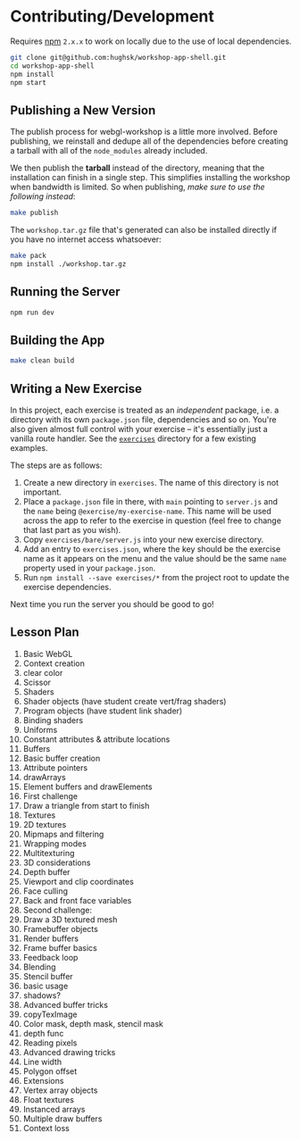 # Contributing/Development

Requires [npm](http://npmjs.org/) `2.x.x` to work on locally due to the use
of local dependencies.

``` bash
git clone git@github.com:hughsk/workshop-app-shell.git
cd workshop-app-shell
npm install
npm start
```

## Publishing a New Version

The publish process for webgl-workshop is a little more involved. Before
publishing, we reinstall and dedupe all of the dependencies before creating
a tarball with all of the `node_modules` already included.

We then publish the **tarball** instead of the directory, meaning that the
installation can finish in a single step. This simplifies installing the
workshop when bandwidth is limited. So when publishing, *make sure to use
the following instead*:

``` bash
make publish
```

The `workshop.tar.gz` file that's generated can also be installed directly
if you have no internet access whatsoever:

``` bash
make pack
npm install ./workshop.tar.gz
```

## Running the Server

``` bash
npm run dev
```

## Building the App

``` bash
make clean build
```

## Writing a New Exercise

In this project, each exercise is treated as an *independent* package, i.e. a
directory with its own `package.json` file, dependencies and so on. You're also
given almost full control with your exercise – it's essentially just a vanilla
route handler. See the [`exercises`](exercises) directory for a few existing
examples.

The steps are as follows:

1. Create a new directory in `exercises`. The name of this directory is not
   important.
1. Place a `package.json` file in there, with `main` pointing to `server.js` and
   the `name` being `@exercise/my-exercise-name`. This name will be used across
   the app to refer to the exercise in question (feel free to change that last
   part as you wish).
1. Copy `exercises/bare/server.js` into your new exercise directory.
1. Add an entry to `exercises.json`, where the key should be the exercise name
   as it appears on the menu and the value should be the same `name` property
   used in your `package.json`.
1. Run `npm install --save exercises/*` from the project root to update the
   exercise dependencies.

Next time you run the server you should be good to go!

## Lesson Plan

1. Basic WebGL
  1.  Context creation
  1.  clear color
  1.  Scissor
1.  Shaders
  1.  Shader objects (have student create vert/frag shaders)
  1.  Program objects (have student link shader)
  1.  Binding shaders
  1.  Uniforms
  1.  Constant attributes & attribute locations
1.  Buffers
  1.  Basic buffer creation
  1.  Attribute pointers
  1.  drawArrays
  1.  Element buffers and drawElements
1. First challenge
  1. Draw a triangle from start to finish
1.  Textures
  1. 2D textures
  1. Mipmaps and filtering
  1. Wrapping modes
  1. Multitexturing
1.  3D considerations
  1. Depth buffer
  1. Viewport and clip coordinates
  1. Face culling
  1. Back and front face variables
1. Second challenge:
  1. Draw a 3D textured mesh
1.  Framebuffer objects
  1. Render buffers
  1. Frame buffer basics
  1. Feedback loop
1. Blending
1. Stencil buffer
  1. basic usage
  1. shadows?
1. Advanced buffer tricks
  1. copyTexImage
  1. Color mask, depth mask, stencil mask
  1. depth func
  1. Reading pixels
1.  Advanced drawing tricks
  1.  Line width
  1.  Polygon offset
1.  Extensions
  1. Vertex array objects
  1. Float textures
  1. Instanced arrays
  1. Multiple draw buffers
  1. Context loss
